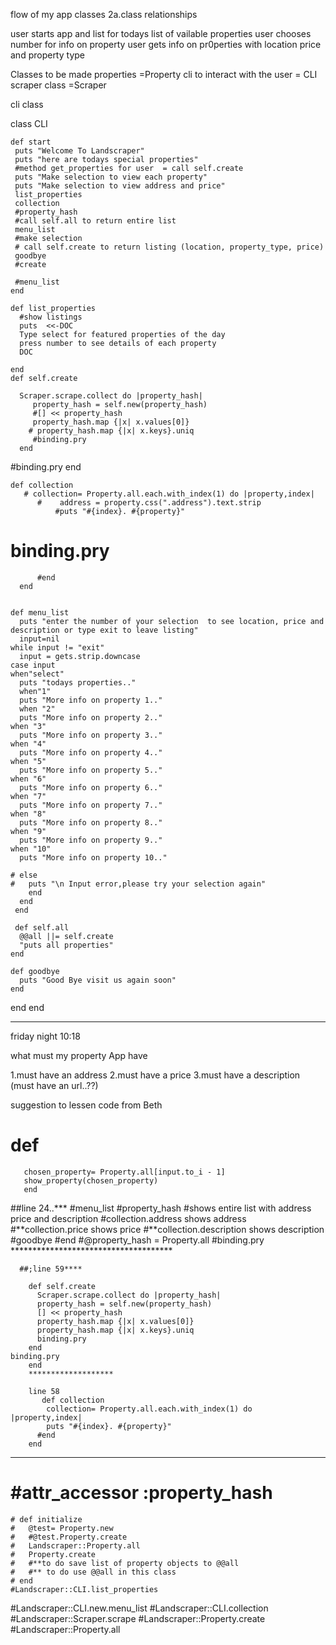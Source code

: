 flow of my app
classes
  2a.class relationships

  user starts app and list for todays list of vailable properties
  user chooses number for info on property
  user gets info on pr0perties with location price and property type

Classes to be made 
properties =Property
cli to interact with the user = CLI
scraper class =Scraper


cli class

 class CLI
    
    def start
     puts "Welcome To Landscraper"
     puts "here are todays special properties"
     #method get_properties for user  = call self.create 
     puts "Make selection to view each property"
     puts "Make selection to view address and price"
     list_properties
     collection
     #property_hash
     #call self.all to return entire list
     menu_list
     #make selection
     # call self.create to return listing (location, property_type, price)
     goodbye
     #create 
    
     #menu_list 
    end

    def list_properties
      #show listings
      puts  <<-DOC
      Type select for featured properties of the day
      press number to see details of each property
      DOC
      
    end
    def self.create

      Scraper.scrape.collect do |property_hash| 
         property_hash = self.new(property_hash)
         #[] << property_hash 
         property_hash.map {|x| x.values[0]}
        # property_hash.map {|x| x.keys}.uniq
         #binding.pry
      end
#binding.pry
    end  

    def collection
       # collection= Property.all.each.with_index(1) do |property,index|
          #    address = property.css(".address").text.strip
              #puts "#{index}. #{property}"
   # binding.pry      
          #end
      end

   
    def menu_list
      puts "enter the number of your selection  to see location, price and description or type exit to leave listing"
      input=nil
    while input != "exit"
      input = gets.strip.downcase
    case input
    when"select"
      puts "todays properties.."
      when"1"
      puts "More info on property 1.."
      when "2"
      puts "More info on property 2.."
    when "3"
      puts "More info on property 3.."
    when "4"
      puts "More info on property 4.."
    when "5"
      puts "More info on property 5.."
    when "6"
      puts "More info on property 6.."
    when "7"
      puts "More info on property 7.."
    when "8"
      puts "More info on property 8.."
    when "9"
      puts "More info on property 9.."
    when "10"
      puts "More info on property 10.."  

    # else
    #   puts "\n Input error,please try your selection again"   
        end
      end
     end

     def self.all
      @@all ||= self.create
      "puts all properties"
    end

    def goodbye
      puts "Good Bye visit us again soon"
    end
  end
end
*********************************************
friday night 10:18

what must my property App have

1.must have an address 
2.must have a price 
3.must have a description
(must have an url..??)

suggestion to lessen code from Beth
  # def  
       chosen_property= Property.all[input.to_i - 1]
       show_property(chosen_property)
       end
##line 24..***
#menu_list
        #property_hash #shows entire list with address price and description
        #collection.address shows address
        #**collection.price   shows price
        #**collection.description shows description
        #goodbye 
        #end
        #@property_hash = Property.all
      #binding.pry
      *************************************

      ##;line 59****

        def self.create
          Scraper.scrape.collect do |property_hash| 
          property_hash = self.new(property_hash)
          [] << property_hash 
          property_hash.map {|x| x.values[0]}
          property_hash.map {|x| x.keys}.uniq
          binding.pry
        end
    binding.pry
        end  
        *******************

        line 58
           def collection
            collection= Property.all.each.with_index(1) do |property,index|
            puts "#{index}. #{property}"      
          #end
        end
**************************

  #   #attr_accessor :property_hash
        
    
    # def initialize 
    #   @test= Property.new
    #   #@test.Property.create
    #   Landscraper::Property.all
    #   Property.create 
    #   #**to do save list of property objects to @@all
    #   #** to do use @@all in this class
    # end
    #Landscraper::CLI.list_properties
#Landscraper::CLI.new.menu_list
#Landscraper::CLI.collection
#Landscraper::Scraper.scrape
#Landscraper::Property.create
#Landscraper::Property.all